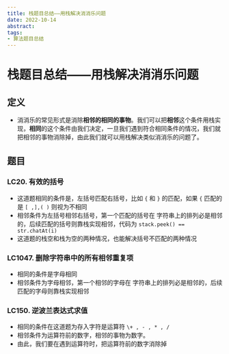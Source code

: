 ```yaml
---
title: 栈题目总结——用栈解决消消乐问题
date: 2022-10-14
abstract:  
tags:
- 算法题目总结
---
```


# 栈题目总结——用栈解决消消乐问题

## 定义

-   消消乐的常见形式是消除**相邻的相同的事物**。我们可以把**相邻**这个条件用栈实现，**相同**的这个条件由我们决定，一旦我们遇到符合相同条件的情况，我们就把相邻的事物消除掉，由此我们就可以用栈解决类似消消乐的问题了。

## 题目

### LC20. 有效的括号

-   这道题相同的条件是，左括号匹配右括号，比如 `{` 和 `}` 的匹配，如果 `{` 匹配的是 `[ ,],( )` 则视为不相同
-   相邻条件为左括号相邻右括号，第一个匹配的括号在 字符串上的排列必是相邻的，后续匹配的括号则靠栈实现相邻，代码为 `stack.peek() == str.chatAt(i) `
-   这道题的栈空和栈为空的两种情况，也能解决括号不匹配的两种情况

### LC1047. 删除字符串中的所有相邻重复项

-   相同的条件是字母相同
-   相邻条件为字母相邻，第一个相邻的字母在 字符串上的排列必是相邻的，后续匹配的字母则靠栈实现相邻

### LC150. 逆波兰表达式求值

-   相同的条件在这道题为存入字符是运算符 `\+ , - , * , / `
-   相邻条件为运算符前的数字，相邻的事物为数字。
-   由此，我们要在遇到运算符时，把运算符前的数字消除掉
